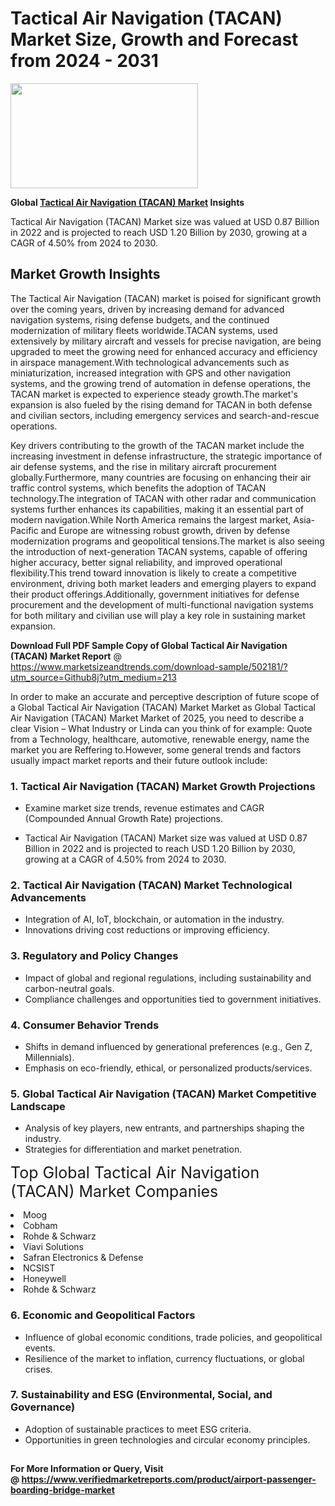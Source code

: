 <H1>Tactical Air Navigation (TACAN) Market Size, Growth and Forecast from 2024 - 2031</H1><img class="aligncenter size-medium wp-image-584254" src="https://thirdeyenews.in/wp-content/uploads/2024/09/Global-Market-Research-300x168.jpeg" alt="" width="300" height="168" /><p><strong>Global&nbsp;<a href="https://www.marketsizeandtrends.com/download-sample/502181/?utm_source=Github8j?utm_medium=213">Tactical Air Navigation (TACAN) Market</a> Insights</strong></p><p>Tactical Air Navigation (TACAN) Market size was valued at USD 0.87 Billion in 2022 and is projected to reach USD 1.20 Billion by 2030, growing at a CAGR of 4.50% from 2024 to 2030.</p><p><h2>Market Growth Insights</h2> <p>The Tactical Air Navigation (TACAN) market is poised for significant growth over the coming years, driven by increasing demand for advanced navigation systems, rising defense budgets, and the continued modernization of military fleets worldwide.TACAN systems, used extensively by military aircraft and vessels for precise navigation, are being upgraded to meet the growing need for enhanced accuracy and efficiency in airspace management.With technological advancements such as miniaturization, increased integration with GPS and other navigation systems, and the growing trend of automation in defense operations, the TACAN market is expected to experience steady growth.The market's expansion is also fueled by the rising demand for TACAN in both defense and civilian sectors, including emergency services and search-and-rescue operations.</p> <p>Key drivers contributing to the growth of the TACAN market include the increasing investment in defense infrastructure, the strategic importance of air defense systems, and the rise in military aircraft procurement globally.Furthermore, many countries are focusing on enhancing their air traffic control systems, which benefits the adoption of TACAN technology.The integration of TACAN with other radar and communication systems further enhances its capabilities, making it an essential part of modern navigation.While North America remains the largest market, Asia-Pacific and Europe are witnessing robust growth, driven by defense modernization programs and geopolitical tensions.The market is also seeing the introduction of next-generation TACAN systems, capable of offering higher accuracy, better signal reliability, and improved operational flexibility.This trend toward innovation is likely to create a competitive environment, driving both market leaders and emerging players to expand their product offerings.Additionally, government initiatives for defense procurement and the development of multi-functional navigation systems for both military and civilian use will play a key role in sustaining market expansion.</p> <p><span class=""><strong>Download Full PDF Sample Copy of Global Tactical Air Navigation (TACAN) Market Report</strong> @ <a href="https://www.marketsizeandtrends.com/download-sample/502181/?utm_source=Github8j?utm_medium=213" target="_blank">https://www.marketsizeandtrends.com/download-sample/502181/?utm_source=Github8j?utm_medium=213</a></span></p><p>In order to make an accurate and perceptive description of future scope of a Global&nbsp;Tactical Air Navigation (TACAN) Market Market as Global&nbsp;Tactical Air Navigation (TACAN) Market Market of 2025, you need to describe a clear Vision &ndash; What Industry or Linda can you think of for example: Quote from a Technology, healthcare, automotive, renewable energy, name the market you are Reffering to.However, some general trends and factors usually impact market reports and their future outlook include:</p><h3>1.&nbsp;<strong>Tactical Air Navigation (TACAN) Market Growth Projections</strong></h3><ul><li>Examine market size trends, revenue estimates and CAGR (Compounded Annual Growth Rate) projections.</li><li><p>Tactical Air Navigation (TACAN) Market size was valued at USD 0.87 Billion in 2022 and is projected to reach USD 1.20 Billion by 2030, growing at a CAGR of 4.50% from 2024 to 2030.</p></li></ul><h3>2.&nbsp;<strong>Tactical Air Navigation (TACAN) Market Technological Advancements</strong></h3><ul><li>Integration of AI, IoT, blockchain, or automation in the industry.</li><li>Innovations driving cost reductions or improving efficiency.</li></ul><h3>3.&nbsp;<strong>Regulatory and Policy Changes</strong></h3><ul><li>Impact of global and regional regulations, including sustainability and carbon-neutral goals.</li><li>Compliance challenges and opportunities tied to government initiatives.</li></ul><h3>4.&nbsp;<strong>Consumer Behavior Trends</strong></h3><ul><li>Shifts in demand influenced by generational preferences (e.g., Gen Z, Millennials).</li><li>Emphasis on eco-friendly, ethical, or personalized products/services.</li></ul><h3>5.&nbsp;<strong>Global Tactical Air Navigation (TACAN) Market Competitive Landscape</strong></h3><ul><li>Analysis of key players, new entrants, and partnerships shaping the industry.</li><li>Strategies for differentiation and market penetration.</li></ul><p data-pm-slice="1 1 []"><span style="color: inherit; font-family: inherit; font-size: 25px;">Top Global Tactical Air Navigation (TACAN) Market Companies</span></p><div class="" data-test-id=""><p><li>Moog</li><li> Cobham</li><li> Rohde & Schwarz</li><li> Viavi Solutions</li><li> Safran Electronics & Defense</li><li> NCSIST</li><li> Honeywell</li><li> Rohde & Schwarz</li></p></div><h3>6.&nbsp;<strong>Economic and Geopolitical Factors</strong></h3><ul><li>Influence of global economic conditions, trade policies, and geopolitical events.</li><li>Resilience of the market to inflation, currency fluctuations, or global crises.</li></ul><h3>7.&nbsp;<strong>Sustainability and ESG (Environmental, Social, and Governance)</strong></h3><ul><li>Adoption of sustainable practices to meet ESG criteria.</li><li>Opportunities in green technologies and circular economy principles.</li></ul><h2><strong style="font-size: 14px;">For More Information or Query, Visit @&nbsp;</strong><a style="background-color: #ffffff; font-size: 14px;" href="https://www.marketsizeandtrends.com/report/tactical-air-navigation-tacan-market/" target="_blank">https://www.verifiedmarketreports.com/product/airport-passenger-boarding-bridge-market</a></h2>